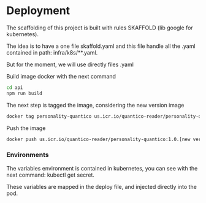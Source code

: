 # Deployment #

The scaffolding of this project is built with rules SKAFFOLD (lib google for kubernetes).

The idea is to have a one file skaffold.yaml and this file handle all the .yaml contained in path: infra/k8s/**.yaml.

But for the moment, we will use directly files .yaml

Build image docker with the next command


```bash
cd api
npm run build
```

The next step is tagged the image, considering the new version image 

```bash
docker tag personality-quantico us.icr.io/quantico-reader/personality-quantico:1.0.[new version]
```

Push the image

```bash
docker push us.icr.io/quantico-reader/personality-quantico:1.0.[new version]
```


### Environments

The variables environment is contained in kubernetes, you can see with the next command: kubectl get secret.

These variables are mapped in the deploy file, and injected directly into the pod.
